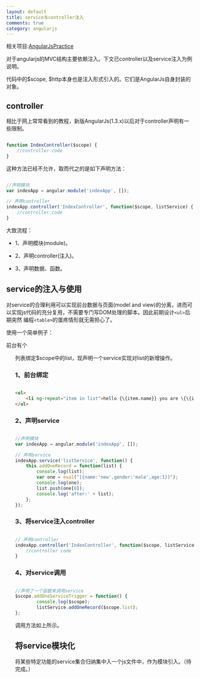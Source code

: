 ```yaml
---
layout: default
title: service与controller注入
comments: true
category: angularjs
---
```




相关项目:[AngularJsPractice](https://github.com/WengShengyuan/angularjsPractice)

对于angularjs的MVC结构主要依赖注入。下文已controller以及service注入为例说明。

代码中的$scope, $http本身也是注入形式引入的。它们是AngularJs自身封装的对象。

## controller

相比于网上常常看到的教程，新版AngularJs(1.3.x)以后对于controller声明有一些限制。

```javascript

function IndexController($scope) {
	//controller code
}

```

这种方法已经不允许，取而代之的是如下声明方法：

```javascript

//声明模块
var indexApp = angular.module('indexApp', []);

// 声明controller
indexApp.controller('IndexController', function($scope, listService) {
	//controller code
}

```

大致流程：

* 1、声明模块(module)。

* 2、声明controller(注入)。

* 3、声明数据、函数。

## service的注入与使用

对service的合理利用可以实现前台数据与页面(model and view)的分离，进而可以实现js代码的充分复用，不需要专门写DOM处理的脚本。因此前期设计`<ul>`后期突然
编程`<table>`的蛋疼情形就无需担心了。

使用一个简单例子：

前台有个<ul>列表绑定$scope中的list，现声明一个service实现对list的新增操作。

### 1、前台绑定

```HTML

<ul>
	<li ng-repeat="item in list">hello {\{item.name}} you are \{\{item.gender}} and \{\{item.age}} years old</li>
</ul>

```

### 2、声明service

```javascript

//声明模块
var indexApp = angular.module('indexApp', []);

// 声明service
indexApp.service('listService', function() {
	this.addOneRecord = function(list) {
		console.log(list);
		var one = eval("[{name:'new',gender:'male',age:1}]");
		console.log(one);
		list.push(one[0]);
		console.log('after:' + list);
	};
});

```

### 3、将service注入controller

```javascript

// 声明controller
indexApp.controller('IndexController', function($scope, listService){
	//controller code
}

```


### 4、对service调用

```javascript

//声明了一个函数来调用service
$scope.addOneServiceTrigger = function() {
		console.log($scope);
		listService.addOneRecord($scope.list);
};

```

调用方法如上所示。

## 将service模块化

将某些特定功能的service集合归纳集中入一个js文件中，作为模块引入。（待完成。）